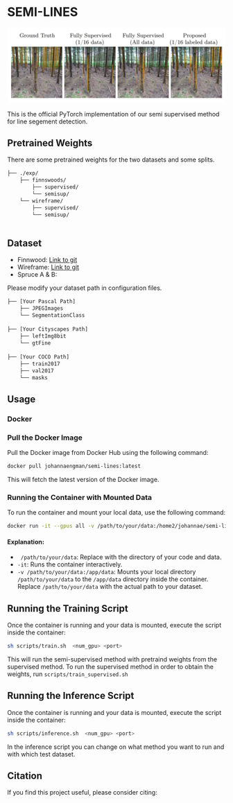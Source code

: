 # SEMI-LINES

![Header Image](/images/header.png)

This is the official PyTorch implementation of our semi supervised method for line segement detection. 

## Pretrained Weights

There are some pretrained weights for the two datasets and some splits.

```
├── ./exp/
    ├── finnswoods/
        ├── supervised/
        └── semisup/
    └── wireframe/
        ├── supervised/
        └── semisup/
     
```

## Dataset

- Finnwood: [Link to git](https://github.com/juanb09111/FinnForest)
- Wireframe: [Link to git](https://github.com/huangkuns/wireframe) 
- Spruce A & B:

Please modify your dataset path in configuration files.


```
├── [Your Pascal Path]
    ├── JPEGImages
    └── SegmentationClass
    
├── [Your Cityscapes Path]
    ├── leftImg8bit
    └── gtFine
    
├── [Your COCO Path]
    ├── train2017
    ├── val2017
    └── masks
```

## Usage

### Docker

### Pull the Docker Image

Pull the Docker image from Docker Hub using the following command:

```bash
docker pull johannaengman/semi-lines:latest
```

This will fetch the latest version of the Docker image.

### Running the Container with Mounted Data

To run the container and mount your local data, use the following command:

```bash
docker run -it --gpus all -v /path/to/your/data:/home2/johannae/semi-lines/UniMatch johannaengman/semi-lines:latest
```

#### Explanation:
- ` /path/to/your/data`: Replace with the directory of your code and data. 
- `-it`: Runs the container interactively.
- `-v /path/to/your/data:/app/data`: Mounts your local directory `/path/to/your/data` to the `/app/data` directory inside the container. Replace `/path/to/your/data` with the actual path to your dataset.

## Running the Training Script

Once the container is running and your data is mounted, execute the script inside the container:

```bash
sh scripts/train.sh  <num_gpu> <port>
```

This will run the semi-supervised method with pretraind weights from the supervised method. To run the supervised method in order to obtain the weights, run `scripts/train_supervised.sh`

## Running the Inference Script

Once the container is running and your data is mounted, execute the script inside the container:

```bash
sh scripts/inference.sh  <num_gpu> <port>
```

In the inference script you can change on what method you want to run and with which test dataset.

## Citation

If you find this project useful, please consider citing:

```bibtex

```

